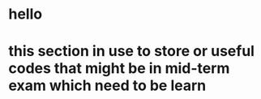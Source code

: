 # hello
# this section in use to store or useful codes that might be in mid-term exam which need to be learn

